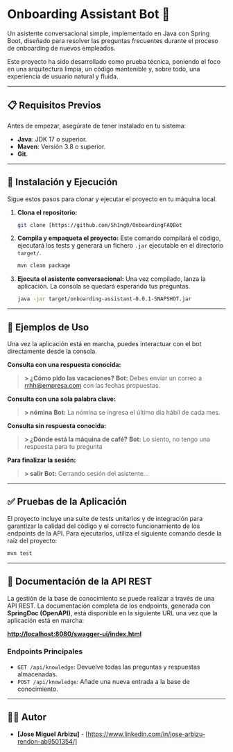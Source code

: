 # Onboarding Assistant Bot 🤖

Un asistente conversacional simple, implementado en Java con Spring Boot, diseñado para resolver las preguntas frecuentes durante el proceso de onboarding de nuevos empleados.

Este proyecto ha sido desarrollado como prueba técnica, poniendo el foco en una arquitectura limpia, un código mantenible y, sobre todo, una experiencia de usuario natural y fluida.

---



## 📋 Requisitos Previos

Antes de empezar, asegúrate de tener instalado en tu sistema:

* **Java**: JDK 17 o superior.
* **Maven**: Versión 3.8 o superior.
* **Git**.

---

## 🚀 Instalación y Ejecución

Sigue estos pasos para clonar y ejecutar el proyecto en tu máquina local.

1.  **Clona el repositorio:**
    ```bash
    git clone [https://github.com/Sh1ng0/OnboardingFAQBot

2.  **Compila y empaqueta el proyecto:**
    Este comando compilará el código, ejecutará los tests y generará un fichero `.jar` ejecutable en el directorio `target/`.
    ```bash
    mvn clean package
    ```

3.  **Ejecuta el asistente conversacional:**
    Una vez compilado, lanza la aplicación. La consola se quedará esperando tus preguntas.
    ```bash
    java -jar target/onboarding-assistant-0.0.1-SNAPSHOT.jar
    ```

---

## 💬 Ejemplos de Uso

Una vez la aplicación está en marcha, puedes interactuar con el bot directamente desde la consola.

**Consulta con una respuesta conocida:**
> **> ¿Cómo pido las vacaciones?**
> **Bot:** Debes enviar un correo a rrhh@empresa.com con las fechas propuestas.

**Consulta con una sola palabra clave:**
> **> nómina**
> **Bot:** La nómina se ingresa el último día hábil de cada mes.

**Consulta sin respuesta conocida:**
> **> ¿Dónde está la máquina de café?**
> **Bot:** Lo siento, no tengo una respuesta para tu pregunta

**Para finalizar la sesión:**
> **> salir**
> **Bot:** Cerrando sesión del asistente...

---

## ✅ Pruebas de la Aplicación

El proyecto incluye una suite de tests unitarios y de integración para garantizar la calidad del código y el correcto funcionamiento de los endpoints de la API. Para ejecutarlos, utiliza el siguiente comando desde la raíz del proyecto:

```bash
mvn test
```

---

## 📖 Documentación de la API REST

La gestión de la base de conocimiento se puede realizar a través de una API REST. La documentación completa de los endpoints, generada con **SpringDoc (OpenAPI)**, está disponible en la siguiente URL una vez que la aplicación está en marcha:

[**http://localhost:8080/swagger-ui/index.html**](http://localhost:8080/swagger-ui/index.html)

### Endpoints Principales
* `GET /api/knowledge`: Devuelve todas las preguntas y respuestas almacenadas.
* `POST /api/knowledge`: Añade una nueva entrada a la base de conocimiento.

---

## 👨‍💻 Autor

* **[Jose Miguel Arbizu]** - [https://www.linkedin.com/in/jose-arbizu-rendon-ab9501354/]